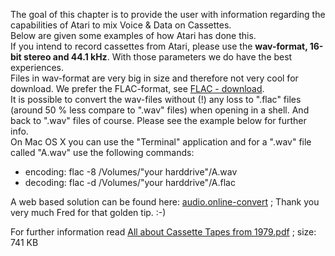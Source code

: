 The goal of this chapter is to provide the user with information regarding the capabilities of Atari to mix Voice & Data on Cassettes.  
Below are given some examples of how Atari has done this.  
If you intend to record cassettes from Atari, please use the __wav-format, 16-bit stereo and 44.1 kHz__. With those parameters we do have the best experiences.  
Files in wav-format are very big in size and therefore not very cool for download. We prefer the FLAC-format, see [FLAC - download](https://www.xiph.org/flac/download.html).  
It is possible to convert the wav-files without (!) any loss to ".flac" files (around 50 % less compare to ".wav" files) when opening in a shell. And back to ".wav" files of course. Please see the example below for further info.  
On Mac OS X you can use the "Terminal" application and for a ".wav" file called "A.wav" use the following commands:  
- encoding: flac -8 /Volumes/"your harddrive"/A.wav  
- decoding: flac -d /Volumes/"your harddrive"/A.flac  
  
A web based solution can be found here: [audio.online-convert](http://audio.online-convert.com/convert-to-flac) ; Thank you very much Fred for that golden tip. :-)  
  
For further information read [All about Cassette Tapes from 1979.pdf](attachments/All_about_Cassette_Tapes_1979.pdf) ; size: 741 KB  
